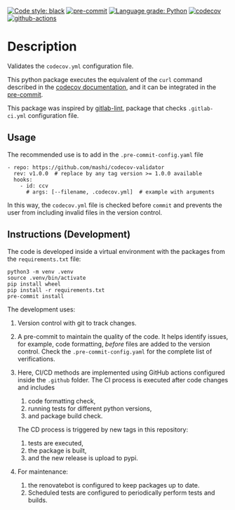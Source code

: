 [![Code style: black](https://img.shields.io/badge/code%20style-black-000000.svg)](https://github.com/psf/black)
[![pre-commit](https://img.shields.io/badge/pre--commit-enabled-brightgreen?logo=pre-commit&logoColor=white)](https://github.com/pre-commit/pre-commit)
[![Language grade: Python](https://img.shields.io/lgtm/grade/python/g/mashi/codecov-validator.svg?logo=lgtm&logoWidth=18)](https://lgtm.com/projects/g/mashi/codecov-validator/context:python)
[![codecov](https://codecov.io/gh/mashi/codecov-validator/branch/main/graph/badge.svg?token=WBOQOGFC51)](https://codecov.io/gh/mashi/codecov-validator)
[![github-actions](https://github.com/mashi/codecov-validator/actions/workflows/python.yml/badge.svg)](https://github.com/mashi/codecov-validator/actions)


# Description
Validates the `codecov.yml` configuration file.

This python package executes the equivalent of the `curl` command described in the
[codecov documentation](https://docs.codecov.io/docs/codecov-yaml), and it can be
integrated in the [pre-commit](https://github.com/pre-commit/pre-commit).

This package was inspired by [gitlab-lint](https://pypi.org/project/gitlab-lint/),
package that checks `.gitlab-ci.yml` configuration file.


## Usage
The recommended use is to add in the `.pre-commit-config.yaml` file
```
- repo: https://github.com/mashi/codecov-validator
  rev: v1.0.0  # replace by any tag version >= 1.0.0 available
  hooks:
    - id: ccv
      # args: [--filename, .codecov.yml]  # example with arguments
```

In this way, the `codecov.yml` file is checked before `commit` and prevents the
user from including invalid files in the version control.


## Instructions (Development)
The code is developed inside a virtual environment with the packages from the
`requirements.txt` file:
```
python3 -m venv .venv
source .venv/bin/activate
pip install wheel
pip install -r requirements.txt
pre-commit install
```

The development uses:
1. Version control with git to track changes.

1. A pre-commit to maintain the quality of the code. It helps identify issues,
for example, code formatting, *before* files are added to the version control.
Check the `.pre-commit-config.yaml` for the complete list of verifications.

1. Here, CI/CD methods are implemented using GitHub actions configured inside
the `.github` folder. The CI process is executed after code changes and includes
    1. code formatting check,
    1. running tests for different python versions,
    1. and package build check.

    The CD process is triggered by new tags in this repository:
    1. tests are executed,
    1. the package is built,
    1. and the new release is upload to pypi.

1. For maintenance:
    1. the renovatebot is configured to keep packages up to date.
    1. Scheduled tests are configured to periodically perform tests
    and builds.
